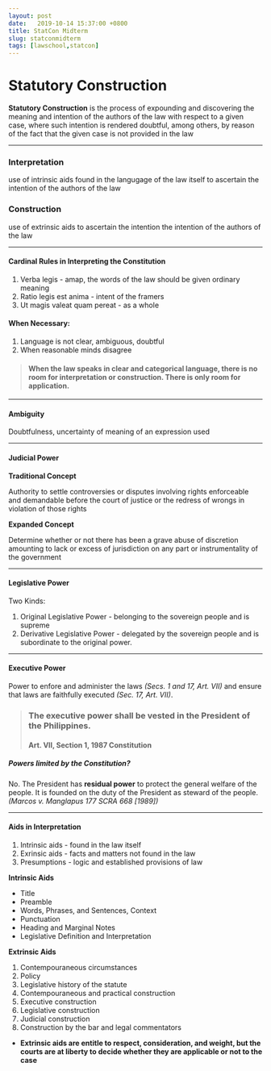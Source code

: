 ```yaml
---
layout: post
date:   2019-10-14 15:37:00 +0800
title: StatCon Midterm
slug: statconmidterm
tags: [lawschool,statcon]
---
```


# Statutory Construction
**Statutory Construction**
is the process of expounding and discovering the
meaning and intention of the authors of the law
with respect to a given case, where such intention
is rendered doubtful,
among others, by reason of the fact that
the given case is not provided in the law

***

### Interpretation
use of intrinsic aids found in the langugage of the law itself to ascertain the intention of the authors of the law

### Construction
use of extrinsic aids to ascertain the intention the intention of the authors of the law

***

#### Cardinal Rules in Interpreting the Constitution
1. Verba legis \- amap, the words of the law should be given ordinary meaning
2. Ratio legis est anima \- intent of the framers
3. Ut magis valeat quam pereat \- as a whole



#### When Necessary:
1. Language is not clear, ambiguous, doubtful
2. When reasonable minds disagree




> #### When the law speaks in clear and categorical language, there is no room for interpretation or construction. There is only room for application.



***

#### Ambiguity
Doubtfulness, uncertainty of meaning of an expression used

***
#### Judicial Power

**Traditional Concept**

Authority to settle controversies or disputes
involving rights enforceable and demandable
before the court of justice
or the redress of wrongs in violation of those rights


**Expanded Concept**

Determine whether or not there has been
a grave abuse of discretion amounting to
lack or excess of jurisdiction on
any part or instrumentality of the government

***

#### Legislative Power
Two Kinds:
1. Original Legislative Power \- belonging to the sovereign people and is supreme
2. Derivative Legislative Power \- delegated by the sovereign people and is subordinate to the original power.

***

#### Executive Power
Power to enfore and administer the laws *(Secs. 1 and 17, Art. VII)* and ensure that laws are faithfully executed *(Sec. 17, Art. VII)*.

> ### The executive power shall be vested in the President of the Philippines.
> #### Art. VII, Section 1, 1987 Constitution


##### Powers limited by the Constitution?
No. The President has **residual power** to protect the general welfare of the people. It is founded on the duty of the President as steward of the people. *(Marcos v. Manglapus 177 SCRA 668 [1989])*

***

#### Aids in Interpretation
1. Intrinsic aids \- found in the law itself
2. Exrinsic aids \- facts and matters not found in the law
3. Presumptions \- logic and established provisions of law

**Intrinsic Aids**
- Title
- Preamble
- Words, Phrases, and Sentences, Context
- Punctuation
- Heading and Marginal Notes
- Legislative Definition and Interpretation

**Extrinsic Aids**
1. Contempouraneous circumstances
2. Policy
3. Legislative history of the statute
4. Contempouraneous and practical construction
5. Executive construction
6. Legislative construction
7. Judicial construction
8. Construction by the bar and legal commentators

* **Extrinsic aids are entitle to respect, consideration, and weight, but the courts are at liberty to decide whether they are applicable or not to the case**
